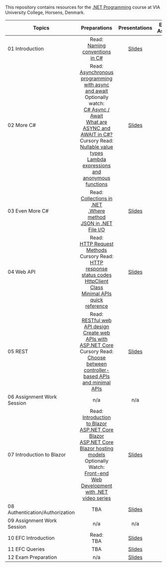 This repository contains resources for the [.NET Programming](https://en.via.dk/tmh-courses/net-programming) course at VIA University College, Horsens, Denmark.

| Topics                          |                                                                                                                                                                                                                                                                                                    Preparations                                                                                                                                                                                                                                                                                                    |                                                          Presentations                                                           |                     Exercises & Assignments                     |
| ------------------------------- | :----------------------------------------------------------------------------------------------------------------------------------------------------------------------------------------------------------------------------------------------------------------------------------------------------------------------------------------------------------------------------------------------------------------------------------------------------------------------------------------------------------------------------------------------------------------------------------------------------------------: | :------------------------------------------------------------------------------------------------------------------------------: | :-------------------------------------------------------------: |
| 01 Introduction                 |                                                                                                                                                                                                                                            Read:<br> [Naming conventions in C#](https://learn.microsoft.com/en-us/dotnet/standard/design-guidelines/naming-guidelines)                                                                                                                                                                                                                                             | [Slides](https://viaucdk-my.sharepoint.com/:p:/g/personal/mivi_viauc_dk/EQ9Uzzs-pr5CuNQY7I_bguoB8aMPm54kOAxKgH4kl1ix6Q?e=kT31UB) |            [Exercises](01%20Introduction/README.md)             |
| 02 More C#                      | Read:<br>[Asynchronous programming with async and await](https://learn.microsoft.com/en-us/dotnet/csharp/asynchronous-programming/) <br>Optionally watch:<br>[C# Async / Await](https://www.youtube.com/watch?v=2moh18sh5p4)<br>[What are ASYNC and AWAIT in C#?](https://www.youtube.com/watch?v=5a6WCBftjvw) <br>Cursory Read:<br>[Nullable value types](https://learn.microsoft.com/en-us/dotnet/csharp/language-reference/builtin-types/nullable-value-types)<br>[Lambda expressions and anonymous functions](https://learn.microsoft.com/en-us/dotnet/csharp/language-reference/operators/lambda-expressions) | [Slides](https://viaucdk-my.sharepoint.com/:p:/g/personal/mivi_viauc_dk/ETS9zOKtcDVFtm--r9ZOHKABvdb01fWz0G600BuOuXHuKA?e=2QOMnz) |             [Exercises](02%20More%20C%23/README.md)             |
| 03 Even More C#                 |                                                                                                          Read:<br>[Collections in .NET](https://learn.microsoft.com/en-us/dotnet/standard/collections/) <br> [.Where method](https://learn.microsoft.com/en-us/dotnet/api/system.linq.enumerable.where?view=net-8.0) <br> [JSON in .NET](https://learn.microsoft.com/en-us/dotnet/standard/serialization/system-text-json/how-to) <br> [File I/O](https://learn.microsoft.com/en-us/dotnet/standard/io/)                                                                                                           | [Slides](https://viaucdk-my.sharepoint.com/:p:/g/personal/mivi_viauc_dk/ESPC-LLZyRpDgfOJuFNrAz0BbyzFYaVESbjZZ2RQi8uFUw?e=4FfIlF) |         [Exercises](03%20Even%20More%20C%23/README.md)          |
| 04 Web API                      |                                                                                 Read:<br> [HTTP Request Methods](https://www.w3schools.com/tags/ref_httpmethods.asp) <br> Cursory Read: <br> [HTTP response status codes](https://developer.mozilla.org/en-US/docs/Web/HTTP/Status)<br> [HttpClient Class](https://learn.microsoft.com/en-us/dotnet/api/system.net.http.httpclient?view=net-8.0) <br> [Minimal APIs quick reference](https://learn.microsoft.com/en-us/aspnet/core/fundamentals/minimal-apis?view=aspnetcore-8.0)                                                                                  | [Slides](https://viaucdk-my.sharepoint.com/:p:/g/personal/mivi_viauc_dk/EZ4kF5qMSdNOj8MJiG0MylYBnTplIP9-8qPAA26FOamOJw?e=lI9GTy) |              [Exercises](04%20Web%20API/README.md)              |
| 05 REST                         |                                                                                                    Read:<br>[RESTful web API design](https://learn.microsoft.com/en-us/azure/architecture/best-practices/api-design) <br> [Create web APIs with ASP.NET Core](https://learn.microsoft.com/en-us/aspnet/core/web-api/?view=aspnetcore-3.1) <br> Cursory Read: <br> [Choose between controller-based APIs and minimal APIs](https://learn.microsoft.com/en-us/aspnet/core/fundamentals/apis?view=aspnetcore-8.0)                                                                                                     | [Slides](https://viaucdk-my.sharepoint.com/:p:/g/personal/mivi_viauc_dk/EaLaIQnWXJBJtkCUNtJmWC8BHc-ctPze50LPtRI6fRwiDA?e=Nl9mwR) |                [Exercises](05%20REST/README.md)                 |
| 06 Assignment Work Session      |                                                                                                                                                                                                                                                                                                    n/a                                                                                                                                                                                                                                                                                                    | n/a                                                                                                                              | n/a                                                                |
| 07 Introduction to Blazor       |                                                                                                                                                                                                                                                                                                    Read:<br>[Introduction to Blazor](https://www.pragimtech.com/blog/blazor/what-is-blazor/) <br> [ASP.NET Core Blazor](https://learn.microsoft.com/en-us/aspnet/core/blazor/?view=aspnetcore-8.0) <br> [ASP.NET Core Blazor hosting models](https://learn.microsoft.com/en-us/aspnet/core/blazor/hosting-models?view=aspnetcore-8.0) <br>Optionally Watch:<br>[Front-end Web Development with .NET video series](https://www.youtube.com/playlist?list=PLdo4fOcmZ0oXNZX1Q8rB-5xgTSKR8qA5k)                                                                                                                                                                                                                                                                                                   | [Slides](https://viaucdk-my.sharepoint.com/:p:/g/personal/mivi_viauc_dk/ETmxnK4NQMxKk_H0A-IOhN8BA7LVsV8gdP_P4z86UkxfCQ?e=EkidpN) | [Exercises](07%20Introduction%20to%20Blazor/README.md)          |
| 08 Authentication/Authorization |                                                                                                                                                                                                                                                                                                        TBA                                                                                                                                                                                                                                                                                                         | [Slides](https://viaucdk-my.sharepoint.com/:p:/g/personal/mivi_viauc_dk/ER9eZhhNr0VMgdBK1x6XQloBICRv83sBbAbuq4bOdupMGg?e=275uqV) | [Exercises](08%20Authentication%20and%20Authorization/README.md)             |
| 09 Assignment Work Session      |                                                                                                                                                                                                                                                                                                    n/a                                                                                                                                                                                                                                                                                                    | n/a |         n/a          |
| 10 EFC Introduction             |                                                                                                                                                                                                                                                                                                  Read:<br>TBA                                                                                                                                                                                                                                                                                                  | [Slides](https://viaucdk-my.sharepoint.com/:p:/g/personal/mivi_viauc_dk/EZE22Q03SYtHoCwS_7KtfgsBwfqf4K2oXdD7iO3eXXYFHw?e=1eT5tK)     |            [Exercises](10%20EFC%20Introduction/README.md)                |
| 11 EFC Queries                  |                                                                                                                                                                                                                                                                                                        TBA                                                                                                                                                                                                                                                                                                         | [Slides](https://viaucdk-my.sharepoint.com/:p:/g/personal/mivi_viauc_dk/ETgT93Y5sedKnBUFU-YFJsEB2bGTUlBbhBBCxVuW5hcBPA?e=2cCSJG) |         [Exercises](11%20EFC%20Queries/README.md)          |
| 12 Exam Preparation             |                                                                                                                                                                                                                                                                                                        n/a                                                                                                                                                                                                                                                                                                         | [Slides](https://viaucdk-my.sharepoint.com/:p:/g/personal/mivi_viauc_dk/EWMINHNtDJlOv6f6f5DCi90B8h0yuOC6JA8GknrsNXIcnA?e=dfx2eI) |             [Exercises](12%20Exam%20Preparation/README.md)              |
